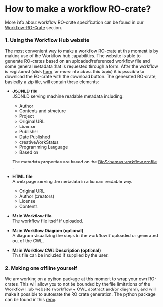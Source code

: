 # How to make a workflow RO-crate?

More info about workflow RO-crate specification can be found in our [Workflow-RO-Crate](../Workflow-RO-Crate) section.

### 1. Using the Workflow Hub website

The most convenient way to make a workflow RO-crate at this moment is by making use of the Workflow hub capabilities. The website is able to generate RO-crates based on an uploaded/referenced workflow file and some general metadata that is requested through a form.  After the workflow is registered (click [here](../How-to-register-your-workflow%28s%29-in-WorkflowHub) for more info about this topic) it is possible to download the RO-crate with the download button. The generated RO-crate, basically a zip file, will contain these elements:

- **JSONLD file**\
  JSONLD serving machine readable metadata including: 
  - Author
  - Contents and structure
  - Project
  - Original URL
  - License
  - Publisher
  - Date Published
  - creativeWorkStatus
  - Programming Language
  - Based on
  
  The metadata properties are based on the [BioSchemas workflow profile](https://bioschemas.org/profiles/Workflow)  .

- **HTML file**\
  A web page serving the metadata in a human readable way.
  - Original URL
  - Author (creators)
  - License
  - Contents

- **Main Workflow file**\
  The workflow file itself if uploaded.

- **Main Workflow Diagram (optional)**\
  A diagram visualizing the steps in the workflow if uploaded or generated out of the CWL.

- **Main Workflow CWL Description (optional)**\
  This file can be included if supplied by the user.

### 2. Making one offline yourself

We are working on a python package at this moment to wrap your own RO-crates. This will allow you to not be bounded by the file limitations of the Workflow Hub website (workflow + CWL abstract and/or diagram), and will make it possible to automate the RO crate generation.
The python package can be found in this [repo](https://github.com/ResearchObject/ro-crate-py).

